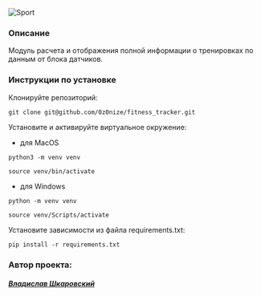 ![Sport](https://user-images.githubusercontent.com/112638163/233348780-313ad8af-8fa5-47e0-8f1c-7f0aea8c24a3.png)


### Описание
Модуль расчета и отображения полной информации о тренировках по данным от блока датчиков.

### Инструкции по установке
Клонируйте репозиторий:
```
git clone git@github.com/0z0nize/fitness_tracker.git
```
Установите и активируйте виртуальное окружение:
- для MacOS
```
python3 -m venv venv
```
```
source venv/bin/activate
```
- для Windows
```
python -m venv venv
```
```
source venv/Scripts/activate
```

Установите зависимости из файла requirements.txt:
```
pip install -r requirements.txt
```

### Автор проекта:
#### [_Владислав Шкаровский_](https://github.com/0z0nize)
